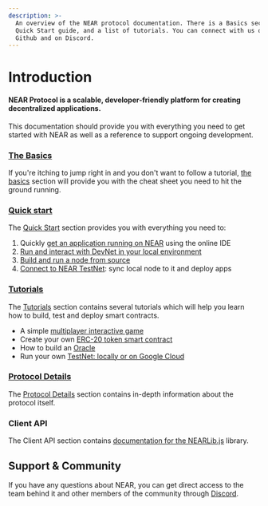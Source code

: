 ```yaml
---
description: >-
  An overview of the NEAR protocol documentation. There is a Basics section, A
  Quick Start guide, and a list of tutorials. You can connect with us on our
  Github and on Discord.
---
```


# Introduction

#### NEAR Protocol is a scalable, developer-friendly platform for creating decentralized applications.

This documentation should provide you with everything you need to get started with NEAR as well as a reference to support ongoing development.

### [The Basics](the_basics/)

If you're itching to jump right in and you don't want to follow a tutorial, [the basics](the_basics/) section will provide you with the cheat sheet you need to hit the ground running.

### [Quick start](quick_start/)

The [Quick Start](quick_start/) section provides you with everything you need to:

1. Quickly [get an application running on NEAR](quick_start/easy.md) using the online IDE   
2. [Run and interact with DevNet in your local environment](quick_start/medium.md)
3. [Build and run a node from source](quick_start/advanced.md)
4. [Connect to NEAR TestNet](quick_start/expert.md): sync local node to it and deploy apps

### [Tutorials](tutorials/)

The [Tutorials](tutorials/) section contains several tutorials which will help you learn how to build, test and deploy smart contracts.

* A simple [multiplayer interactive game](tutorials/multiplayergame.md)
* Create your own [ERC-20 token smart contract](tutorials/token.md)
* How to build an [Oracle]()
* Run your own [TestNet: locally or on Google Cloud](tutorials/run-your-own-testnet.md)

### [Protocol Details](details/)

The [Protocol Details](details/) section contains in-depth information about the protocol itself.

### Client API

The Client API section contains [documentation for the NEARLib.js](https://github.com/pndpo/docs/tree/105a69144f3b2860f28aa416ddfb14bf57cc0ef7/lib/js/README.md) library.

## Support & Community

If you have any questions about NEAR, you can get direct access to the team behind it and other members of the community through [Discord](http://near.chat).

